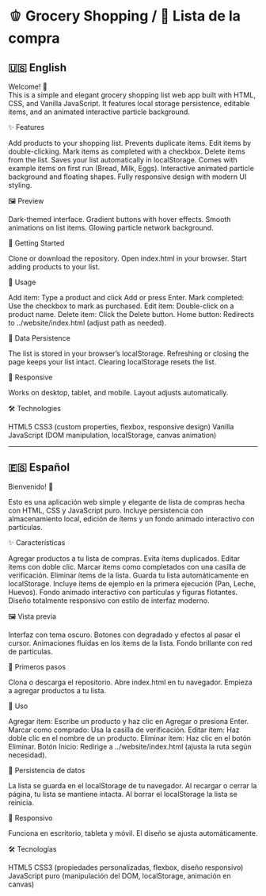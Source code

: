 # 🫑 Grocery Shopping / 🍅 Lista de la compra

## 🇺🇸 English

Welcome! 👋  
This is a simple and elegant grocery shopping list web app built with HTML, CSS, and Vanilla JavaScript.
It features local storage persistence, editable items, and an animated interactive particle background.


✨ Features

Add products to your shopping list.
Prevents duplicate items.
Edit items by double-clicking.
Mark items as completed with a checkbox.
Delete items from the list.
Saves your list automatically in localStorage.
Comes with example items on first run (Bread, Milk, Eggs).
Interactive animated particle background and floating shapes.
Fully responsive design with modern UI styling.

🖼️ Preview

Dark-themed interface.
Gradient buttons with hover effects.
Smooth animations on list items.
Glowing particle network background.

🚀 Getting Started

Clone or download the repository.
Open index.html in your browser.
Start adding products to your list.

🔧 Usage

Add item: Type a product and click Add or press Enter.
Mark completed: Use the checkbox to mark as purchased.
Edit item: Double-click on a product name.
Delete item: Click the Delete button.
Home button: Redirects to ../website/index.html (adjust path as needed).

💾 Data Persistence

The list is stored in your browser’s localStorage.
Refreshing or closing the page keeps your list intact.
Clearing localStorage resets the list.

📱 Responsive

Works on desktop, tablet, and mobile.
Layout adjusts automatically.

🛠️ Technologies

HTML5
CSS3 (custom properties, flexbox, responsive design)
Vanilla JavaScript (DOM manipulation, localStorage, canvas animation)


---

## 🇪🇸 Español

Bienvenido! 👋

Esto es una aplicación web simple y elegante de lista de compras hecha con HTML, CSS y JavaScript puro.
Incluye persistencia con almacenamiento local, edición de ítems y un fondo animado interactivo con partículas.

✨ Características

Agregar productos a tu lista de compras.
Evita ítems duplicados.
Editar ítems con doble clic.
Marcar ítems como completados con una casilla de verificación.
Eliminar ítems de la lista.
Guarda tu lista automáticamente en localStorage.
Incluye ítems de ejemplo en la primera ejecución (Pan, Leche, Huevos).
Fondo animado interactivo con partículas y figuras flotantes.
Diseño totalmente responsivo con estilo de interfaz moderno.

🖼️ Vista previa

Interfaz con tema oscuro.
Botones con degradado y efectos al pasar el cursor.
Animaciones fluidas en los ítems de la lista.
Fondo brillante con red de partículas.

🚀 Primeros pasos

Clona o descarga el repositorio.
Abre index.html en tu navegador.
Empieza a agregar productos a tu lista.

🔧 Uso

Agregar ítem: Escribe un producto y haz clic en Agregar o presiona Enter.
Marcar como comprado: Usa la casilla de verificación.
Editar ítem: Haz doble clic en el nombre de un producto.
Eliminar ítem: Haz clic en el botón Eliminar.
Botón Inicio: Redirige a ../website/index.html (ajusta la ruta según necesidad).

💾 Persistencia de datos

La lista se guarda en el localStorage de tu navegador.
Al recargar o cerrar la página, tu lista se mantiene intacta.
Al borrar el localStorage la lista se reinicia.

📱 Responsivo

Funciona en escritorio, tableta y móvil.
El diseño se ajusta automáticamente.

🛠️ Tecnologías

HTML5
CSS3 (propiedades personalizadas, flexbox, diseño responsivo)
JavaScript puro (manipulación del DOM, localStorage, animación en canvas)
